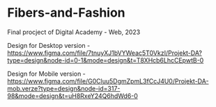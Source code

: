 # Fibers-and-Fashion
Final procject of Digital Academy - Web, 2023

Design for Desktop version - https://www.figma.com/file/7tnuyXJ1bVYWeac5T0VkzI/Projekt-DA?type=design&node-id=0-1&mode=design&t=T8XHcb6LhcCEpwtB-0

Design for Mobile version - https://www.figma.com/file/G0Cluu5DgmZpmL3fCcJ4U0/Projekt-DA-mob.verze?type=design&node-id=317-98&mode=design&t=uH8RxeY24Q6hdWd6-0
